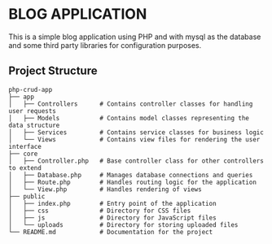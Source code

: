 # BLOG APPLICATION

This is a simple blog application using PHP and with mysql as the database and some third party libraries for configuration purposes.

## Project Structure

```
php-crud-app
├── app
│   ├── Controllers      # Contains controller classes for handling user requests
│   ├── Models           # Contains model classes representing the data structure
│   ├── Services         # Contains service classes for business logic
│   └── Views            # Contains view files for rendering the user interface
├── core
│   ├── Controller.php   # Base controller class for other controllers to extend
│   ├── Database.php     # Manages database connections and queries
│   ├── Route.php        # Handles routing logic for the application
│   └── View.php         # Handles rendering of views
├── public
│   ├── index.php        # Entry point of the application
│   ├── css              # Directory for CSS files
│   ├── js               # Directory for JavaScript files
│   └── uploads          # Directory for storing uploaded files
└── README.md            # Documentation for the project
```